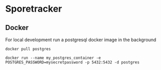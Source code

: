 # Sporetracker

## Docker
For local development run a postgresql docker image in the background

`docker pull postgres`

`docker run --name my_postgres_container -e POSTGRES_PASSWORD=mysecretpassword -p 5432:5432 -d postgres`
